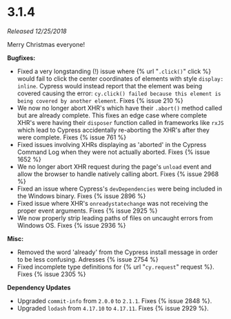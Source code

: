 # 3.1.4

*Released 12/25/2018*

Merry Christmas everyone!

**Bugfixes:**

- Fixed a very longstanding (!) issue where {% url "`.click()`" click %} would fail to click the center coordinates of elements with style `display: inline`. Cypress would instead report that the element was being covered causing the error: `cy.click() failed because this element is being covered by another element`. Fixes {% issue 210 %}
- We now no longer abort XHR's which have their `.abort()` method called but are already complete. This fixes an edge case where complete XHR's were having their `disposer` function called in frameworks like `rxJS` which lead to Cypress accidentally re-aborting the XHR's after they were complete. Fixes {% issue 761 %}
- Fixed issues involving XHRs displaying as 'aborted' in the Cypress Command Log when they were not actually aborted. Fixes {% issue 1652 %}
- We no longer abort XHR request during the page's `unload` event and allow the browser to handle natively calling abort. Fixes {% issue 2968 %}
- Fixed an issue where Cypress's `devDependencies` were being included in the Windows binary. Fixes {% issue 2896 %}
- Fixed issue where XHR's `onreadystatechange` was not receiving the proper event arguments. Fixes {% issue 2925 %}
- We now properly strip leading paths of files on uncaught errors from Windows OS. Fixes {% issue 2936 %}

**Misc:**

- Removed the word 'already' from the Cypress install message in order to be less confusing. Adresses {% issue 2754 %}
- Fixed incomplete type definitions for {% url "`cy.request`" request %}. Fixes {% issue 2305 %}

**Dependency Updates**

- Upgraded `commit-info` from `2.0.0` to `2.1.1`. Fixes {% issue 2848 %}.
- Upgraded `lodash` from `4.17.10` to `4.17.11`. Fixes {% issue 2929 %}.
